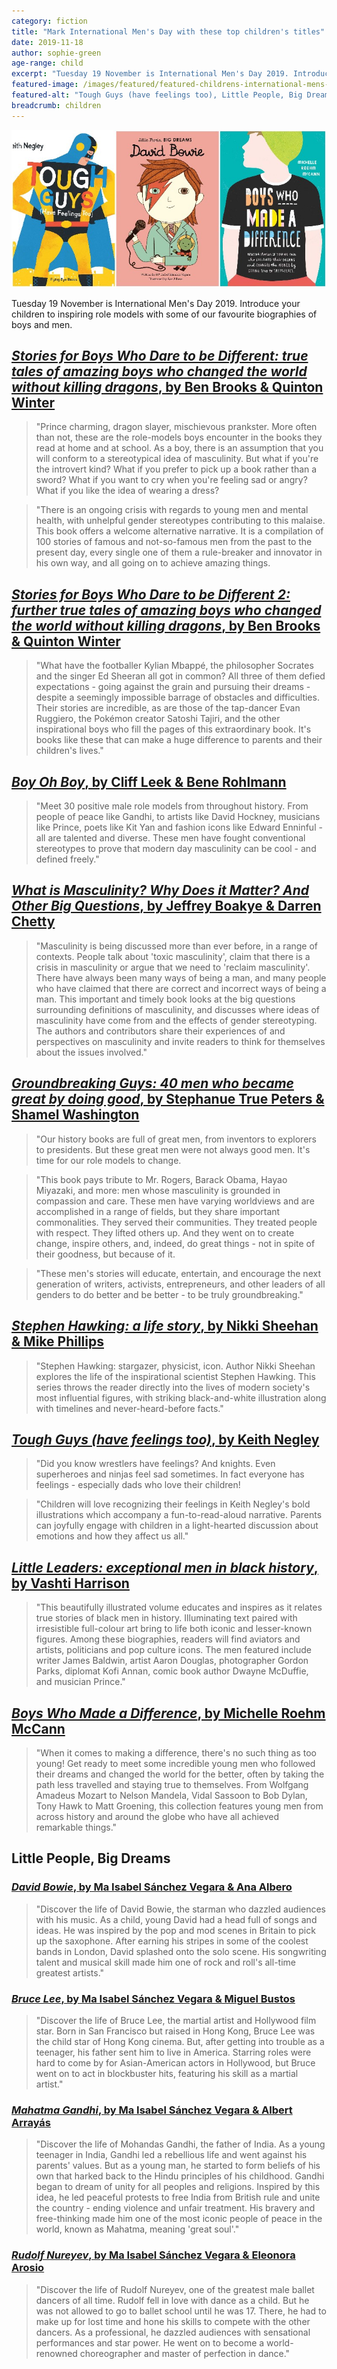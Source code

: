 ```yaml
---
category: fiction
title: "Mark International Men's Day with these top children's titles"
date: 2019-11-18
author: sophie-green
age-range: child
excerpt: "Tuesday 19 November is International Men's Day 2019. Introduce your children to inspiring role models with some of our favourite biographies of boys and men."
featured-image: /images/featured/featured-childrens-international-mens-day-2019.jpg
featured-alt: "Tough Guys (have feelings too), Little People, Big Dreams: David Bowie, Boys Who Made a Difference"
breadcrumb: children
---
```


![Tough Guys (have feelings too), Little People, Big Dreams: David Bowie, Boys Who Made a Difference](/images/featured/featured-childrens-international-mens-day-2019.jpg)

Tuesday 19 November is International Men's Day 2019. Introduce your children to inspiring role models with some of our favourite biographies of boys and men.

## [<cite>Stories for Boys Who Dare to be Different: true tales of amazing boys who changed the world without killing dragons</cite>, by Ben Brooks & Quinton Winter](https://suffolk.spydus.co.uk/cgi-bin/spydus.exe/ENQ/OPAC/BIBENQ?BRN=2348357)

> "Prince charming, dragon slayer, mischievous prankster. More often than not, these are the role-models boys encounter in the books they read at home and at school. As a boy, there is an assumption that you will conform to a stereotypical idea of masculinity. But what if you're the introvert kind? What if you prefer to pick up a book rather than a sword? What if you want to cry when you're feeling sad or angry? What if you like the idea of wearing a dress?

> "There is an ongoing crisis with regards to young men and mental health, with unhelpful gender stereotypes contributing to this malaise. This book offers a welcome alternative narrative. It is a compilation of 100 stories of famous and not-so-famous men from the past to the present day, every single one of them a rule-breaker and innovator in his own way, and all going on to achieve amazing things.

## [<cite>Stories for Boys Who Dare to be Different 2: further true tales of amazing boys who changed the world without killing dragons</cite>, by Ben Brooks & Quinton Winter](https://suffolk.spydus.co.uk/cgi-bin/spydus.exe/ENQ/OPAC/BIBENQ?BRN=2516684)

> "What have the footballer Kylian Mbappé, the philosopher Socrates and the singer Ed Sheeran all got in common? All three of them defied expectations - going against the grain and pursuing their dreams - despite a seemingly impossible barrage of obstacles and difficulties. Their stories are incredible, as are those of the tap-dancer Evan Ruggiero, the Pokémon creator Satoshi Tajiri, and the other inspirational boys who fill the pages of this extraordinary book. It's books like these that can make a huge difference to parents and their children's lives."

## [<cite>Boy Oh Boy</cite>, by Cliff Leek & Bene Rohlmann](https://suffolk.spydus.co.uk/cgi-bin/spydus.exe/ENQ/OPAC/BIBENQ?BRN=2537829)

> "Meet 30 positive male role models from throughout history. From people of peace like Gandhi, to artists like David Hockney, musicians like Prince, poets like Kit Yan and fashion icons like Edward Enninful - all are talented and diverse. These men have fought conventional stereotypes to prove that modern day masculinity can be cool - and defined freely."

## [<cite>What is Masculinity? Why Does it Matter? And Other Big Questions</cite>, by Jeffrey Boakye & Darren Chetty](https://suffolk.spydus.co.uk/cgi-bin/spydus.exe/ENQ/OPAC/BIBENQ?BRN=2563214)

> "Masculinity is being discussed more than ever before, in a range of contexts. People talk about 'toxic masculinity', claim that there is a crisis in masculinity or argue that we need to 'reclaim masculinity'. There have always been many ways of being a man, and many people who have claimed that there are correct and incorrect ways of being a man. This important and timely book looks at the big questions surrounding definitions of masculinity, and discusses where ideas of masculinity have come from and the effects of gender stereotyping. The authors and contributors share their experiences of and perspectives on masculinity and invite readers to think for themselves about the issues involved."

## [<cite>Groundbreaking Guys: 40 men who became great by doing good</cite>, by Stephanue True Peters & Shamel Washington](https://suffolk.spydus.co.uk/cgi-bin/spydus.exe/ENQ/OPAC/BIBENQ?BRN=2578713)

> "Our history books are full of great men, from inventors to explorers to presidents. But these great men were not always good men. It's time for our role models to change.

> "This book pays tribute to Mr. Rogers, Barack Obama, Hayao Miyazaki, and more: men whose masculinity is grounded in compassion and care. These men have varying worldviews and are accomplished in a range of fields, but they share important commonalities. They served their communities. They treated people with respect. They lifted others up. And they went on to create change, inspire others, and, indeed, do great things - not in spite of their goodness, but because of it.

> "These men's stories will educate, entertain, and encourage the next generation of writers, activists, entrepreneurs, and other leaders of all genders to do better and be better - to be truly groundbreaking."

## [<cite>Stephen Hawking: a life story</cite>, by Nikki Sheehan & Mike Phillips](https://suffolk.spydus.co.uk/cgi-bin/spydus.exe/ENQ/OPAC/BIBENQ?BRN=2594866)

> "Stephen Hawking: stargazer, physicist, icon. Author Nikki Sheehan explores the life of the inspirational scientist Stephen Hawking. This series throws the reader directly into the lives of modern society's most influential figures, with striking black-and-white illustration along with timelines and never-heard-before facts."

## [<cite>Tough Guys (have feelings too)</cite>, by Keith Negley](https://suffolk.spydus.co.uk/cgi-bin/spydus.exe/ENQ/OPAC/BIBENQ?BRN=2551318)

> "Did you know wrestlers have feelings? And knights. Even superheroes and ninjas feel sad sometimes. In fact everyone has feelings - especially dads who love their children!

> "Children will love recognizing their feelings in Keith Negley's bold illustrations which accompany a fun-to-read-aloud narrative. Parents can joyfully engage with children in a light-hearted discussion about emotions and how they affect us all."

## [<cite>Little Leaders: exceptional men in black history</cite>, by Vashti Harrison](https://suffolk.spydus.co.uk/cgi-bin/spydus.exe/ENQ/OPAC/BIBENQ?BRN=2637461)

> "This beautifully illustrated volume educates and inspires as it relates true stories of black men in history. Illuminating text paired with irresistible full-colour art bring to life both iconic and lesser-known figures. Among these biographies, readers will find aviators and artists, politicians and pop culture icons. The men featured include writer James Baldwin, artist Aaron Douglas, photographer Gordon Parks, diplomat Kofi Annan, comic book author Dwayne McDuffie, and musician Prince."

## [<cite>Boys Who Made a Difference</cite>, by Michelle Roehm McCann](https://suffolk.spydus.co.uk/cgi-bin/spydus.exe/ENQ/OPAC/BIBENQ?BRN=2451102)

> "When it comes to making a difference, there's no such thing as too young! Get ready to meet some incredible young men who followed their dreams and changed the world for the better, often by taking the path less travelled and staying true to themselves. From Wolfgang Amadeus Mozart to Nelson Mandela, Vidal Sassoon to Bob Dylan, Tony Hawk to Matt Groening, this collection features young men from across history and around the globe who have all achieved remarkable things."

## Little People, Big Dreams

### [<cite>David Bowie</cite>, by Ma Isabel Sánchez Vegara & Ana Albero](https://suffolk.spydus.co.uk/cgi-bin/spydus.exe/ENQ/OPAC/BIBENQ?BRN=2552990)

> "Discover the life of David Bowie, the starman who dazzled audiences with his music. As a child, young David had a head full of songs and ideas. He was inspired by the pop and mod scenes in Britain to pick up the saxophone. After earning his stripes in some of the coolest bands in London, David splashed onto the solo scene. His songwriting talent and musical skill made him one of rock and roll's all-time greatest artists."

### [<cite>Bruce Lee</cite>, by Ma Isabel Sánchez Vegara & Miguel Bustos](https://suffolk.spydus.co.uk/cgi-bin/spydus.exe/ENQ/OPAC/BIBENQ?BRN=2592720)

> "Discover the life of Bruce Lee, the martial artist and Hollywood film star. Born in San Francisco but raised in Hong Kong, Bruce Lee was the child star of Hong Kong cinema. But, after getting into trouble as a teenager, his father sent him to live in America. Starring roles were hard to come by for Asian-American actors in Hollywood, but Bruce went on to act in blockbuster hits, featuring his skill as a martial artist."

### [<cite>Mahatma Gandhi</cite>, by Ma Isabel Sánchez Vegara & Albert Arrayás](https://suffolk.spydus.co.uk/cgi-bin/spydus.exe/ENQ/OPAC/BIBENQ?BRN=2552989)

> "Discover the life of Mohandas Gandhi, the father of India. As a young teenager in India, Gandhi led a rebellious life and went against his parents' values. But as a young man, he started to form beliefs of his own that harked back to the Hindu principles of his childhood. Gandhi began to dream of unity for all peoples and religions. Inspired by this idea, he led peaceful protests to free India from British rule and unite the country - ending violence and unfair treatment. His bravery and free-thinking made him one of the most iconic people of peace in the world, known as Mahatma, meaning 'great soul'."

### [<cite>Rudolf Nureyev</cite>, by Ma Isabel Sánchez Vegara & Eleonora Arosio](https://suffolk.spydus.co.uk/cgi-bin/spydus.exe/ENQ/OPAC/BIBENQ?BRN=2592721)

> "Discover the life of Rudolf Nureyev, one of the greatest male ballet dancers of all time. Rudolf fell in love with dance as a child. But he was not allowed to go to ballet school until he was 17. There, he had to make up for lost time and hone his skills to compete with the other dancers. As a professional, he dazzled audiences with sensational performances and star power. He went on to become a world-renowned choreographer and master of perfection in dance."
